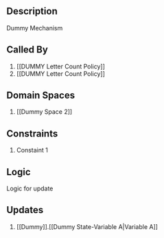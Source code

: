 ## Description

Dummy Mechanism
## Called By
1. [[DUMMY Letter Count Policy]]
2. [[DUMMY Letter Count Policy]]
## Domain Spaces
1. [[Dummy Space 2]]
## Constraints
1. Constaint 1
## Logic
Logic for update

## Updates

1. [[Dummy]].[[Dummy State-Variable A|Variable A]]
